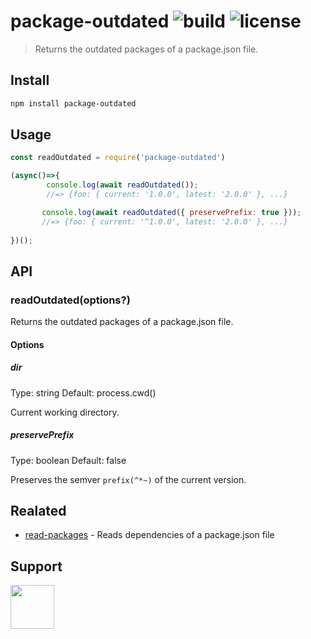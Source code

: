 # package-outdated ![build](https://travis-ci.com/RocktimSaikia/package-outdated.svg?branch=master) ![license](https://img.shields.io/github/license/rocktimsaikia/package-outdated)

> Returns the outdated packages of a package.json file.

## Install

```bash
npm install package-outdated
```

## Usage

```js
const readOutdated = require('package-outdated')

(async()=>{
        console.log(await readOutdated());
        //=> {foo: { current: '1.0.0', latest: '2.0.0' }, ...}

       console.log(await readOutdated({ preservePrefix: true }));
       //=> {foo: { current: '^1.0.0', latest: '2.0.0' }, ...}
        
})();
```

## API

### readOutdated(options?)

Returns the outdated packages of a package.json file.

#### Options

##### dir

Type: string
Default: process.cwd()

Current working directory.

##### preservePrefix

Type: boolean
Default: false

Preserves the semver `prefix(^*~)` of the current version.

## Realated
- [read-packages](https://github.com/rocktimsaikia/read-packages) - Reads dependencies of a package.json file

## Support

<a href="https://www.buymeacoffee.com/7BdaxfI"><img src="https://user-images.githubusercontent.com/33410545/91206759-48d5d180-e725-11ea-93b5-754d98c007af.png" height="70px"/></a>

